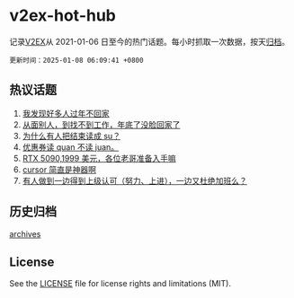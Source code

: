 # v2ex-hot-hub

 记录[V2EX](https://www.v2ex.com/)从 2021-01-06 日至今的热门话题。每小时抓取一次数据，按天[归档](archives)。

`更新时间：2025-01-08 06:09:41 +0800`

## 热议话题

1. [我发现好多人过年不回家](https://www.v2ex.com/t/1103078)
1. [从面别人，到找不到工作，年底了没脸回家了](https://www.v2ex.com/t/1103047)
1. [为什么有人把结束读成 su？](https://www.v2ex.com/t/1103072)
1. [优惠券读 quan 不读 juan。](https://www.v2ex.com/t/1103101)
1. [RTX 5090,1999 美元，各位老哥准备入手嘛](https://www.v2ex.com/t/1103140)
1. [cursor 简直是神器啊](https://www.v2ex.com/t/1103090)
1. [有人做到一边得到上级认可（努力、上进），一边又杜绝加班么？](https://www.v2ex.com/t/1103091)

## 历史归档

[archives](archives)

## License

See the [LICENSE](LICENSE) file for license rights and limitations (MIT).
